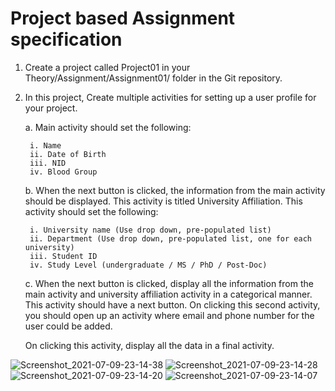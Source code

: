 <h1>Project based Assignment specification</h1>

1. Create a project called Project01 in your Theory/Assignment/Assignment01/ folder in the Git repository.
2. In this project, Create multiple activities for setting up a user profile for your project.

	a. Main activity should set the following:
		
		i. Name
		ii. Date of Birth
		iii. NID
		iv. Blood Group

	b. When the next button is clicked, the information from the main activity should be displayed. This activity is titled University Affiliation. This activity should set the following:
		
		i. University name (Use drop down, pre-populated list)
		ii. Department (Use drop down, pre-populated list, one for each university)
		iii. Student ID
		iv. Study Level (undergraduate / MS / PhD / Post-Doc)

	c. When the next button is clicked, display all the information from the main activity and university affiliation activity in a categorical manner. This activity should have a next button. On clicking this second activity, you should open up an activity where email and phone number for the user could be added. 

	On clicking this activity, display all the data in a final activity.

![Screenshot_2021-07-09-23-14-38](https://user-images.githubusercontent.com/74167381/125170260-f16f1180-e1cf-11eb-8697-b9c1a4637723.png)
![Screenshot_2021-07-09-23-14-28](https://user-images.githubusercontent.com/74167381/125170263-f3d16b80-e1cf-11eb-9757-5200908f6e52.png)
![Screenshot_2021-07-09-23-14-20](https://user-images.githubusercontent.com/74167381/125170265-f5029880-e1cf-11eb-99ec-1cfc9a46c89f.png)
![Screenshot_2021-07-09-23-14-07](https://user-images.githubusercontent.com/74167381/125170266-f633c580-e1cf-11eb-83c2-f458ec17a79f.png)
